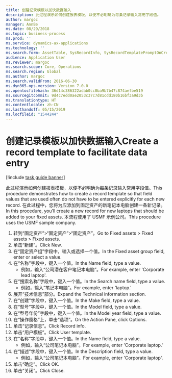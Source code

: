 ```yaml
---
title: 创建记录模板以加快数据输入
description: 此过程演示如何创建报表模板，以便不必明确为每条记录输入常用字段值。
author: margoc
manager: AnnBe
ms.date: 08/29/2018
ms.topic: business-process
ms.prod: ''
ms.service: dynamics-ax-applications
ms.technology: ''
ms.search.form: AssetTable, SysRecordInfo, SysRecordTemplatePromptOnCreate
audience: Application User
ms.reviewer: margoc
ms.search.scope: Core, Operations
ms.search.region: Global
ms.author: margoc
ms.search.validFrom: 2016-06-30
ms.dyn365.ops.version: Version 7.0.0
ms.openlocfilehash: 36d14c386322adab0cc0ba9b7b47c874aefbe519
ms.sourcegitcommit: 9d4c7edd0ae2053c37c7d81cdd180b16bf3a9d3b
ms.translationtype: HT
ms.contentlocale: zh-CN
ms.lasthandoff: 05/15/2019
ms.locfileid: "1544244"
---
```

# <a name="create-a-record-template-to-facilitate-data-entry"></a><span data-ttu-id="00cd3-103">创建记录模板以加快数据输入</span><span class="sxs-lookup"><span data-stu-id="00cd3-103">Create a record template to facilitate data entry</span></span>

[!include [task guide banner](../../includes/task-guide-banner.md)]

<span data-ttu-id="00cd3-104">此过程演示如何创建报表模板，以便不必明确为每条记录输入常用字段值。</span><span class="sxs-lookup"><span data-stu-id="00cd3-104">This procedure demonstrates how to create a record template so that field values that are used often do not have to be entered explicitly for each new record.</span></span> <span data-ttu-id="00cd3-105">在此过程中，您将为应添加到固定资产的新笔记本电脑创建一条新记录。</span><span class="sxs-lookup"><span data-stu-id="00cd3-105">In this procedure, you’ll create a new record for new laptops that should be added to your fixed assets.</span></span> <span data-ttu-id="00cd3-106">本流程使用了 USMF 示例公司。</span><span class="sxs-lookup"><span data-stu-id="00cd3-106">This procedure uses the USMF sample company.</span></span>

1. <span data-ttu-id="00cd3-107">转到“固定资产”>“固定资产”>“固定资产”。</span><span class="sxs-lookup"><span data-stu-id="00cd3-107">Go to Fixed assets > Fixed assets > Fixed assets.</span></span>
2. <span data-ttu-id="00cd3-108">单击“新建”。</span><span class="sxs-lookup"><span data-stu-id="00cd3-108">Click New.</span></span>
3. <span data-ttu-id="00cd3-109">在“固定资产组”字段中，输入或选择一个值。</span><span class="sxs-lookup"><span data-stu-id="00cd3-109">In the Fixed asset group field, enter or select a value.</span></span>
4. <span data-ttu-id="00cd3-110">在“名称”字段中，键入一个值。</span><span class="sxs-lookup"><span data-stu-id="00cd3-110">In the Name field, type a value.</span></span>
    * <span data-ttu-id="00cd3-111">例如，输入“公司潜在客户笔记本电脑”。</span><span class="sxs-lookup"><span data-stu-id="00cd3-111">For example, enter 'Corporate lead laptop'.</span></span>  
5. <span data-ttu-id="00cd3-112">在“搜索名称”字段中，键入一个值。</span><span class="sxs-lookup"><span data-stu-id="00cd3-112">In the Search name field, type a value.</span></span>
    * <span data-ttu-id="00cd3-113">例如，输入“笔记本电脑”。</span><span class="sxs-lookup"><span data-stu-id="00cd3-113">For example, enter 'laptop.'</span></span>  
6. <span data-ttu-id="00cd3-114">展开“技术信息”部分。</span><span class="sxs-lookup"><span data-stu-id="00cd3-114">Expand the Technical information section.</span></span>
7. <span data-ttu-id="00cd3-115">在“创建”字段中，键入一个值。</span><span class="sxs-lookup"><span data-stu-id="00cd3-115">In the Make field, type a value.</span></span>
8. <span data-ttu-id="00cd3-116">在“型号”字段中，键入一个值。</span><span class="sxs-lookup"><span data-stu-id="00cd3-116">In the Model field, type a value.</span></span>
9. <span data-ttu-id="00cd3-117">在“型号年份”字段中，键入一个值。</span><span class="sxs-lookup"><span data-stu-id="00cd3-117">In the Model year field, type a value.</span></span>
10. <span data-ttu-id="00cd3-118">在“操作窗格”上，单击“选项”。</span><span class="sxs-lookup"><span data-stu-id="00cd3-118">On the Action Pane, click Options.</span></span>
11. <span data-ttu-id="00cd3-119">单击“记录信息”。</span><span class="sxs-lookup"><span data-stu-id="00cd3-119">Click Record info.</span></span>
12. <span data-ttu-id="00cd3-120">单击“用户模板”。</span><span class="sxs-lookup"><span data-stu-id="00cd3-120">Click User template.</span></span>
13. <span data-ttu-id="00cd3-121">在“名称”字段中，键入一个值。</span><span class="sxs-lookup"><span data-stu-id="00cd3-121">In the Name field, type a value.</span></span>
    * <span data-ttu-id="00cd3-122">例如，输入“公司笔记本电脑”。</span><span class="sxs-lookup"><span data-stu-id="00cd3-122">For example, enter 'Corporate laptop.'</span></span>  
14. <span data-ttu-id="00cd3-123">在“描述”字段中，键入一个值。</span><span class="sxs-lookup"><span data-stu-id="00cd3-123">In the Description field, type a value.</span></span>
    * <span data-ttu-id="00cd3-124">例如，输入“公司笔记本电脑”。</span><span class="sxs-lookup"><span data-stu-id="00cd3-124">For example, enter 'Corporate laptop'.</span></span>  
15. <span data-ttu-id="00cd3-125">单击“确定”。</span><span class="sxs-lookup"><span data-stu-id="00cd3-125">Click OK.</span></span>
16. <span data-ttu-id="00cd3-126">单击“关闭”。</span><span class="sxs-lookup"><span data-stu-id="00cd3-126">Click Close.</span></span>

